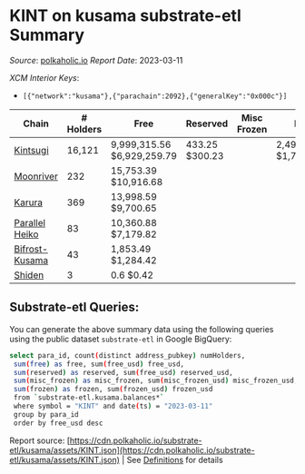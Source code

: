 # KINT on kusama substrate-etl Summary

_Source_: [polkaholic.io](https://polkaholic.io) *Report Date*: 2023-03-11


*XCM Interior Keys*:
* `[{"network":"kusama"},{"parachain":2092},{"generalKey":"0x000c"}]`


| Chain | # Holders | Free | Reserved | Misc Frozen | Frozen | Price | AssetID |
| ----- | --------- | ---- | -------- | ----------- | ------ | ----- | ------- |
| [Kintsugi](/kusama/2092-kintsugi) | 16,121 | 9,999,315.56 $6,929,259.79 | 433.25 $300.23 |    | 2,495,557.2 $1,729,354.78 | $0.69 | `{"Token":"KINT"}` |
| [Moonriver](/kusama/2023-moonriver) | 232 | 15,753.39 $10,916.68 |   |    |   | $0.69 | `{"Token":"175400718394635817552109270754364440562"}` |
| [Karura](/kusama/2000-karura) | 369 | 13,998.59 $9,700.65 |   |    |   | $0.69 | `{"Token":"KINT"}` |
| [Parallel Heiko](/kusama/2085-parallel-heiko) | 83 | 10,360.88 $7,179.82 |   |    |   | $0.69 | `{"Token":"119"}` |
| [Bifrost-Kusama](/kusama/2001-bifrost-ksm) | 43 | 1,853.49 $1,284.42 |   |    |   | $0.69 | `{"Token2":"1"}` |
| [Shiden](/kusama/2007-shiden) | 3 | 0.6 $0.42 |   |    |   | $0.69 | `{"Token":"18446744073709551622"}` |

## Substrate-etl Queries:
You can generate the above summary data using the following queries using the public dataset `substrate-etl` in Google BigQuery:
```bash
select para_id, count(distinct address_pubkey) numHolders, 
 sum(free) as free, sum(free_usd) free_usd,
 sum(reserved) as reserved, sum(free_usd) reserved_usd,
 sum(misc_frozen) as misc_frozen, sum(misc_frozen_usd) misc_frozen_usd,
 sum(frozen) as frozen, sum(frozen_usd) frozen_usd
 from `substrate-etl.kusama.balances*` 
 where symbol = "KINT" and date(ts) = "2023-03-11"
 group by para_id
 order by free_usd desc
```


Report source: [https://cdn.polkaholic.io/substrate-etl/kusama/assets/KINT.json](https://cdn.polkaholic.io/substrate-etl/kusama/assets/KINT.json) | See [Definitions](/DEFINITIONS.md) for details
